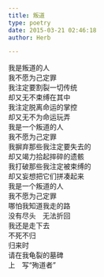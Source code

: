 ```yaml
---  
title: 叛道  
type: poetry  
date: 2015-03-21 02:46:18  
author: Herb  

---  
```

我是叛道的人  
我不愿为己定罪  
我注定要割裂一切传统  
却又无不束缚在其中  
我注定脱离命运的掌控  
却又无不为命运玩弄    
我是一个叛道的人  
我不愿为己定罪  
我摒弃那些我注定要失去的  
却又竭力拾起摔碎的遗骸  
我打破那些我注定被束缚的  
却又妄想把它们拼凑起来    
我是一个叛道的人  
我不愿为己定罪  
哪怕我知道我走的路  
没有尽头　无法折回  
我还是走下去  
不死不归  
归来时  
请在我龟裂的墓碑  
上　写“殉道者”